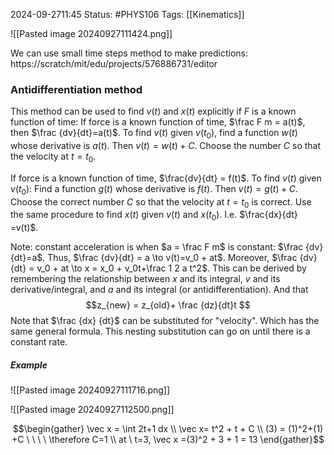 2024-09-2711:45
Status: #PHYS106 
Tags: [[Kinematics]]

![[Pasted image 20240927111424.png]]

We can use small time steps method to make predictions: https://scratch/mit/edu/projects/576886731/editor
### Antidifferentiation method
This method can be used to find $v(t)$ and $x(t)$ explicitly if $F$ is a known function of time: If force is a known function of time, $\frac F m = a(t)$, then $\frac {dv}{dt}=a(t)$. To find $v(t)$ given $v(t_0)$, find a function $w(t)$ whose derivative is $a(t)$. Then $v(t)=w(t) + C$. Choose the number $C$ so that the velocity at $t=t_0$. 

If force is a known function of time, $\frac{dv}{dt} = f(t)$. To find $v(t)$ given $v(t_0$): Find a function $g(t)$ whose derivative is $f(t)$. Then $v(t) = g(t) + C$. Choose the correct number $C$ so that the velocity at $t=t_0$ is correct. Use the same procedure to find $x(t)$ given $v(t)$ and $x(t_0)$. I.e. $\frac{dx}{dt} =v(t)$. 

Note: constant acceleration is when $a = \frac F m$ is constant: $\frac {dv}{dt}=a$. 
Thus, $\frac {dv}{dt} = a \to v(t)=v_0 + at$. Moreover, 
$\frac {dv}{dt} = v_0 + at \to x = x_0 + v_0t+\frac 1 2 a t^2$. 
This can be derived by remembering the relationship between $x$ and its integral, $v$ and its derivative/integral, and $a$ and its integral (or antidifferentiation). And that $$z_{new} = z_{old}+ \frac {dz}{dt}t $$
Note that $\frac {dx} {dt}$ can be substituted for "velocity". Which has the same general formula. This nesting substitution can go on until there is a constant rate. 
##### Example 
![[Pasted image 20240927111716.png]]

![[Pasted image 20240927112500.png]]

$$\begin{gather} \vec x = \int 2t+1  dx
\\ \vec x= t^2 + t + C
\\ (3) = (1)^2+(1) +C \ \ \ \ \therefore C=1
\\ at \ t=3, \vec x =(3)^2 + 3 + 1 = 13 
\end{gather}$$
